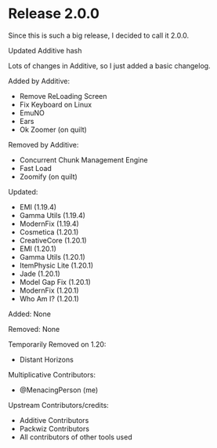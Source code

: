 # Release 2.0.0

Since this is such a big release, I decided to call it 2.0.0.

Updated Additive hash

Lots of changes in Additive, so I just added a basic changelog.

Added by Additive:
- Remove ReLoading Screen
- Fix Keyboard on Linux
- EmuNO
- Ears
- Ok Zoomer (on quilt)

Removed by Additive:
- Concurrent Chunk Management Engine
- Fast Load
- Zoomify (on quilt)

Updated:
- EMI (1.19.4)
- Gamma Utils (1.19.4)
- ModernFix (1.19.4)
- Cosmetica (1.20.1)
- CreativeCore (1.20.1)
- EMI (1.20.1)
- Gamma Utils (1.20.1)
- ItemPhysic Lite (1.20.1)
- Jade (1.20.1)
- Model Gap Fix (1.20.1)
- ModernFix (1.20.1)
- Who Am I? (1.20.1)

Added:
None

Removed:
None

Temporarily Removed on 1.20:
- Distant Horizons


Multiplicative Contributors:
- @MenacingPerson (me)

Upstream Contributors/credits:
- Additive Contributors
- Packwiz Contributors
- All contributors of other tools used

